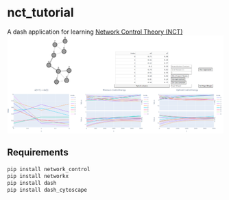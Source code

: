 # nct_tutorial
A dash application for learning [Network Control Theory (NCT)](https://github.com/BassettLab/control_package)
![preview](preview.png)

## Requirements
```
pip install network_control
pip install networkx
pip install dash
pip install dash_cytoscape
```